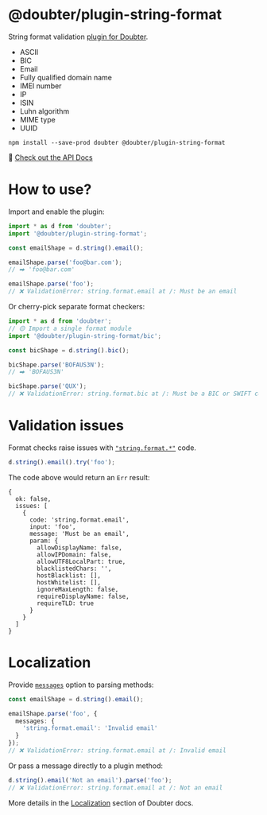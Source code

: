 # @doubter/plugin-string-format

String format validation [plugin for Doubter](https://github.com/smikhalevski/doubter).

- ASCII
- BIC
- Email
- Fully qualified domain name
- IMEI number
- IP
- ISIN
- Luhn algorithm
- MIME type
- UUID

```shell
npm install --save-prod doubter @doubter/plugin-string-format
```

🔎 [Check out the API Docs](https://smikhalevski.github.io/doubter-plugin-string-format)

# How to use?

Import and enable the plugin:

```ts
import * as d from 'doubter';
import '@doubter/plugin-string-format';

const emailShape = d.string().email();

emailShape.parse('foo@bar.com');
// ⮕ 'foo@bar.com'

emailShape.parse('foo');
// ❌ ValidationError: string.format.email at /: Must be an email
```

Or cherry-pick separate format checkers:

```ts
import * as d from 'doubter';
// 🟡 Import a single format module
import '@doubter/plugin-string-format/bic';

const bicShape = d.string().bic();

bicShape.parse('BOFAUS3N');
// ⮕ 'BOFAUS3N'

bicShape.parse('QUX');
// ❌ ValidationError: string.format.bic at /: Must be a BIC or SWIFT code
```

# Validation issues

Format checks raise issues with [`"string.format.*"`](./src/main/constants.ts) code.

```ts
d.string().email().try('foo');
```

The code above would return an `Err` result:

```json5
{
  ok: false,
  issues: [
    {
      code: 'string.format.email',
      input: 'foo',
      message: 'Must be an email',
      param: {
        allowDisplayName: false,
        allowIPDomain: false,
        allowUTF8LocalPart: true,
        blacklistedChars: '',
        hostBlacklist: [],
        hostWhitelist: [],
        ignoreMaxLength: false,
        requireDisplayName: false,
        requireTLD: true
      }
    }
  ]
}
```

# Localization

Provide [`messages`](https://smikhalevski.github.io/doubter/latest/interfaces/core.ParseOptions.html#messages) option
to parsing methods:

```ts
const emailShape = d.string().email();

emailShape.parse('foo', {
  messages: {
    'string.format.email': 'Invalid email'
  }
});
// ❌ ValidationError: string.format.email at /: Invalid email
```

Or pass a message directly to a plugin method:

```ts
d.string().email('Not an email').parse('foo');
// ❌ ValidationError: string.format.email at /: Not an email
```

More details in the [Localization](https://github.com/smikhalevski/doubter?tab=readme-ov-file#localization) section of
Doubter docs.
